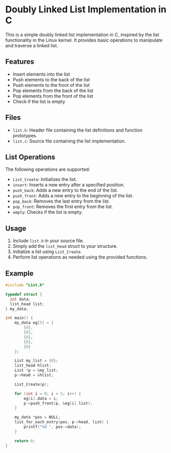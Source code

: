 # Doubly Linked List Implementation in C

This is a simple doubly linked list implementation in C, inspired by the list functionality in the Linux kernel. It provides basic operations to manipulate and traverse a linked list.

## Features

- Insert elements into the list
- Push elements to the back of the list
- Push elements to the front of the list
- Pop elements from the back of the list
- Pop elements from the front of the list
- Check if the list is empty

## Files

- `list.h`: Header file containing the list definitions and function prototypes.
- `list.c`: Source file containing the list implementation.

## List Operations

The following operations are supported:

- `List_Create`: Initializes the list.
- `insert`: Inserts a new entry after a specified position.
- `push_back`: Adds a new entry to the end of the list.
- `push_front`: Adds a new entry to the beginning of the list.
- `pop_back`: Removes the last entry from the list.
- `pop_front`: Removes the first entry from the list.
- `empty`: Checks if the list is empty.

## Usage

1. Include `list.h` in your source file.
2. Simply add the `list_head` struct to your structure.
3. Initialize a list using `List_Create`.
4. Perform list operations as needed using the provided functions.

## Example

```c
#include "List.h"

typedef struct {
  int data;
  list_head list;
} my_data;

int main() {
    my_data eg[5] = {
        {0},
        {0},
        {0},
        {0},
        {0}
    };

    List my_list = {0};
    list_head hlist;
    List *p = &my_list;
    p->head = &hlist;

    List_Create(p);

    for (int i = 0; i < 5; i++) {
        eg[i].data = i;
        p->push_front(p, &eg[i].list);
    }

    my_data *pos = NULL;
    list_for_each_entry(pos, p->head, list) {
        printf("%d ", pos->data);
    }

    return 0;
}
